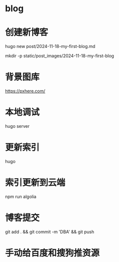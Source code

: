 # blog

# 创建新博客
hugo new post/2024-11-18-my-first-blog.md

mkdir -p static/post_images/2024-11-18-my-first-blog

# 背景图库
https://pxhere.com/

# 本地调试
hugo server

# 更新索引
hugo

# 索引更新到云端
npm run algolia

# 博客提交
git add . && git commit -m 'DBA' && git push

# 手动给百度和搜狗推资源